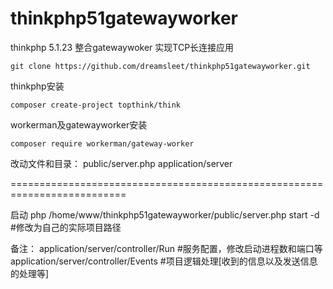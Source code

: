 # thinkphp51gatewayworker
thinkphp 5.1.23 整合gatewaywoker 实现TCP长连接应用

	git clone https://github.com/dreamsleet/thinkphp51gatewayworker.git	
	


thinkphp安装

	composer create-project topthink/think
	

workerman及gatewayworker安装

	composer require workerman/gateway-worker

改动文件和目录：
	public/server.php 
	application/server



==========================================================================

启动
	php /home/www/thinkphp51gatewayworker/public/server.php start -d 	#修改为自己的实际项目路径
	
备注：
	application/server/controller/Run  		#服务配置，修改启动进程数和端口等	
	application/server/controller/Events  	#项目逻辑处理[收到的信息以及发送信息的处理等]

